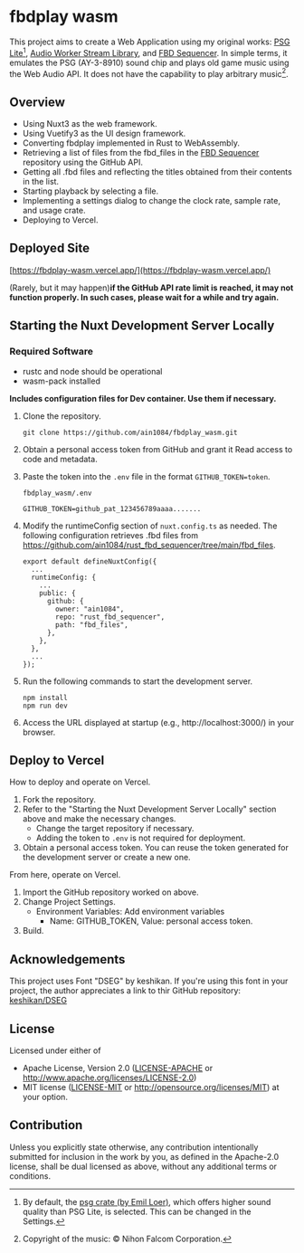 # fbdplay wasm

This project aims to create a Web Application using my original works: [PSG Lite](https://github.com/ain1084/rust_psg_lite)[^1], [Audio Worker Stream Library](https://github.com/ain1084/audio-worklet-stream), and [FBD Sequencer](https://github.com/ain1084/rust_fbd_sequencer). In simple terms, it emulates the PSG (AY-3-8910) sound chip and plays old game music using the Web Audio API. It does not have the capability to play arbitrary music[^2].

[^1]: By default, the [psg crate (by Emil Loer)](https://crates.io/crates/psg), which offers higher sound quality than PSG Lite, is selected. This can be changed in the Settings.
[^2]: Copyright of the music: © Nihon Falcom Corporation.

## Overview

- Using Nuxt3 as the web framework.
- Using Vuetify3 as the UI design framework.
- Converting fbdplay implemented in Rust to WebAssembly.
- Retrieving a list of files from the fbd_files in the [FBD Sequencer](https://github.com/ain1084/rust_fbd_sequencer) repository using the GitHub API.
- Getting all .fbd files and reflecting the titles obtained from their contents in the list.
- Starting playback by selecting a file.
- Implementing a settings dialog to change the clock rate, sample rate, and usage crate.
- Deploying to Vercel.

## Deployed Site

[https://fbdplay-wasm.vercel.app/](https://fbdplay-wasm.vercel.app/)

(Rarely, but it may happen)**if the GitHub API rate limit is reached, it may not function properly. In such cases, please wait for a while and try again.**

## Starting the Nuxt Development Server Locally

### Required Software

- rustc and node should be operational
- wasm-pack installed

**Includes configuration files for Dev container. Use them if necessary.**

1. Clone the repository.
   ```
   git clone https://github.com/ain1084/fbdplay_wasm.git
   ```
1. Obtain a personal access token from GitHub and grant it Read access to code and metadata.

1. Paste the token into the `.env` file in the format `GITHUB_TOKEN=token`.

   `fbdplay_wasm/.env`

   ```
   GITHUB_TOKEN=github_pat_123456789aaaa.......
   ```

1. Modify the runtimeConfig section of `nuxt.config.ts` as needed.
   The following configuration retrieves .fbd files from https://github.com/ain1084/rust_fbd_sequencer/tree/main/fbd_files.

   ```
   export default defineNuxtConfig({
     ...
     runtimeConfig: {
       ...
       public: {
         github: {
           owner: "ain1084",
           repo: "rust_fbd_sequencer",
           path: "fbd_files",
         },
       },
     },
     ...
   });
   ```

1. Run the following commands to start the development server.
   ```
   npm install
   npm run dev
   ```
1. Access the URL displayed at startup (e.g., http://localhost:3000/) in your browser.

## Deploy to Vercel

How to deploy and operate on Vercel.

1. Fork the repository.
1. Refer to the "Starting the Nuxt Development Server Locally" section above and make the necessary changes.
   - Change the target repository if necessary.
   - Adding the token to `.env` is not required for deployment.
1. Obtain a personal access token. You can reuse the token generated for the development server or create a new one.

From here, operate on Vercel.

1. Import the GitHub repository worked on above.
1. Change Project Settings.
   - Environment Variables: Add environment variables
     - Name: GITHUB_TOKEN, Value: personal access token.
1. Build.

## Acknowledgements

This project uses Font "DSEG" by keshikan. If you're using this font in your project, the author appreciates a link to thir GitHub repository: [keshikan/DSEG](https://github.com/keshikan/DSEG)

## License

Licensed under either of

- Apache License, Version 2.0
  ([LICENSE-APACHE](LICENSE-APACHE) or http://www.apache.org/licenses/LICENSE-2.0)
- MIT license ([LICENSE-MIT](LICENSE-MIT) or http://opensource.org/licenses/MIT)
  at your option.

## Contribution

Unless you explicitly state otherwise, any contribution intentionally submitted for inclusion in the work by you, as defined in the Apache-2.0 license, shall be dual licensed as above, without any additional terms or conditions.
